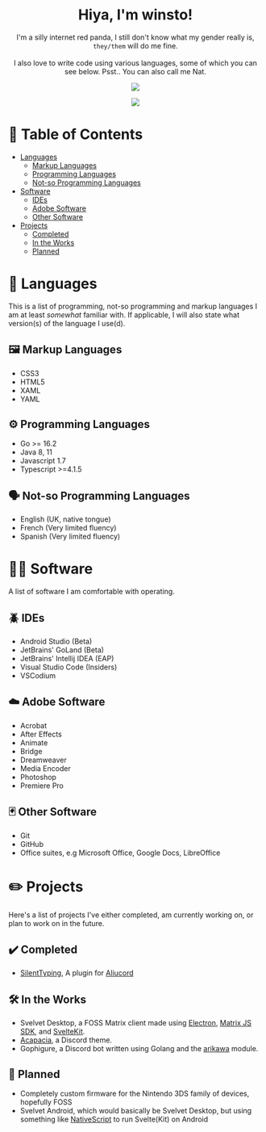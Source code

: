 <h1 align="center">
  Hiya, I'm winsto!
</h1>
<p align="center">
  I'm a silly internet red panda, I still don't know what my gender really is, <code>they/them</code> will do me fine.
  <br>
  <br>
  I also love to write code using various languages, some of which you can see below. Psst.. You can also call me Nat.
</p>

<p align="center">
  <a href="https://github.com/anuraghazra/github-readme-stats">
  <img src="https://github-readme-stats.vercel.app/api/wakatime?username=WinstonSepruko&layout=compact&theme=slateorange">
  </a>
</p>
<p align="center">
  <a href="https://github.com/anuraghazra/github-readme-stats">
  <img align="center" src="https://github-readme-stats.vercel.app/api/top-langs/?username=anuraghazra&layout=compact&theme=slateorange">
  </a>
</p>

# 📃 Table of Contents
- [Languages](#-languages)
  - [Markup Languages](#-markup-languages)
  - [Programming Languages](#-programming-languages)
  - [Not-so Programming Languages](#%EF%B8%8F-not-so-programming-languages)
- [Software](#-software)
  - [IDEs](#-ides)
  - [Adobe Software](#%EF%B8%8F-adobe-software)
  - [Other Software](#-other-software)
- [Projects](#%EF%B8%8F-projects)
  - [Completed](#%EF%B8%8F-completed)
  - [In the Works](#%EF%B8%8F-in-the-works)
  - [Planned](#-planned)

# 📰 Languages
This is a list of programming, not-so programming and markup languages I am at least *somewhat* familiar with. If applicable, I will also state what version(s) of the language I use(d).

## 🖼️ Markup Languages
- CSS3
- HTML5
- XAML
- YAML

## ⚙️ Programming Languages
- Go >= 16.2
- Java 8, 11
- Javascript 1.7
- Typescript >=4.1.5

## 🗣️ Not-so Programming Languages
- English (UK, native tongue)
- French (Very limited fluency)
- Spanish (Very limited fluency)

# 🧑‍💻 Software
A list of software I am comfortable with operating.

## 🪲 IDEs
- Android Studio (Beta)
- JetBrains' GoLand (Beta)
- JetBrains' Intellij IDEA (EAP)
- Visual Studio Code (Insiders)
- VSCodium

## ☁️ Adobe Software
- Acrobat
- After Effects
- Animate
- Bridge
- Dreamweaver
- Media Encoder
- Photoshop
- Premiere Pro

## 🃏 Other Software
- Git
- GitHub
- Office suites, e.g Microsoft Office, Google Docs, LibreOffice

# ✏️ Projects
Here's a list of projects I've either completed, am currently working on, or plan to work on in the future.

## ✔️ Completed
- [SilentTyping](https://github.com/WinstonSepruko/aliucord-plugins/tree/main/SilentTyping), A plugin for [Aliucord](https://github.com/Aliucord/Aliucord)

## 🛠️ In the Works
- Svelvet Desktop, a FOSS Matrix client made using [Electron](https://github.com/electron/electron), [Matrix JS SDK](https://github.com/matrix-org/matrix-js-sdk), and [SvelteKit](https://github.com/sveltejs/kit).
- [Acapacia](https://github.com/Winstons-Discord-Stuff/acapacia), a Discord theme.
- Gophigure, a Discord bot written using Golang and the [arikawa](https://github.com/diamondburned/arikawa) module.

## 💭 Planned
- Completely custom firmware for the Nintendo 3DS family of devices, hopefully FOSS
- Svelvet Android, which would basically be Svelvet Desktop, but using something like [NativeScript](https://github.com/NativeScript/NativeScript) to run Svelte(Kit) on Android
